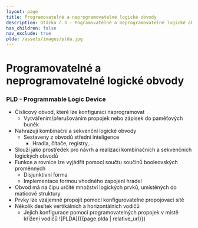 ```yaml
---
layout: page
title: Programovatelné a neprogramovatelné logické obvody
description: Otázka č.3 - Pogramovatelné a neprogramovatelné logické obvody
has_children: false
nav_exclude: true
plda: /assets/images/plda.jpg
---
```

# Programovatelné a neprogramovatelné logické obvody

### PLD - Programmable Logic Device
- Číslicový obvod, které lze konfigurací naprogramovat
    - Vytvářením/přerušováním propojek nebo zápisek do paměťových buněk
- Nahrazují kombinační a sekvenční logické obvody
    - Sestaveny z obvodů střední inteligence
        - Hradla, čítače, registry,…
- Slouží jako prostředek pro návrh a realizaci kombinačních a sekvenčních logických obvodů
- Funkce a rovnice lze vyjádřit pomocí součtu součinů booleovských proměnných
    - Disjunktivní forma
    - Implementace formou vhodného zapojení hradel
- Obvod má na čipu určité množství logických prvků, umístěných do maticové struktury
- Prvky lze vzájemně propojit pomocí konfigurovatelné propojovací sítě
- Několik desítek vertikálních a horizontálních vodičů
    - Jejich konfigurace pomocí programovatelných propojek v místě křížení vodičů
![PLDA]({{page.plda | relative_url}})